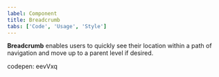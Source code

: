 ```yaml
---
label: Component
title: Breadcrumb
tabs: ['Code', 'Usage', 'Style']
---
```


<page-intro>**Breadcrumb** enables users to quickly see their location within a path of navigation and move up to a parent level if desired.

codepen: eevVxq

